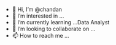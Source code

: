- 👋 Hi, I’m @chandan
- 👀 I’m interested in ...
- 🌱 I’m currently learning ...Data Analyst
- 💞️ I’m looking to collaborate on ...
- 📫 How to reach me ...

<!---
chandan is a ✨ special ✨ repository because its `README.md` (this file) appears on your GitHub profile.
You can click the Preview link to take a look at your changes.
--->
